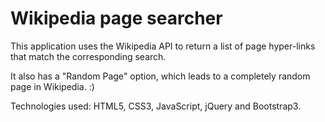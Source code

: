 # Wikipedia page searcher
This application uses the Wikipedia API to return a list of page hyper-links that match the corresponding search.  
  
It also has a "Random Page" option, which leads to a completely random page in Wikipedia. :)  
  
Technologies used: HTML5, CSS3, JavaScript, jQuery and Bootstrap3.
